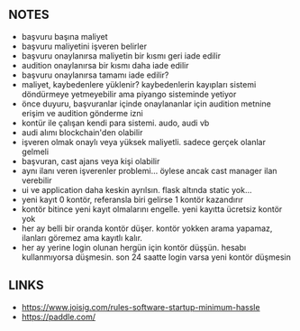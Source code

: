 ## NOTES
- başvuru başına maliyet
- başvuru maliyetini işveren belirler
- başvuru onaylanırsa maliyetin bir kısmı geri iade edilir
- audition onaylanırsa bir kısmı daha iade edilir
- başvuru onaylanırsa tamamı iade edilir?
- maliyet, kaybedenlere yüklenir? kaybedenlerin kayıpları sistemi döndürmeye
  yetmeyebilir ama piyango sisteminde yetiyor
- önce duyuru, başvuranlar içinde onaylananlar için audition metnine erişim ve
  audition gönderme izni
- kontür ile çalışan kendi para sistemi. audo, audi vb
- audi alımı blockchain'den olabilir
- işveren olmak onaylı veya yüksek maliyetli. sadece gerçek olanlar gelmeli
- başvuran, cast ajans veya kişi olabilir
- aynı ilanı veren işverenler problemi... öylese ancak cast manager ilan verebilir
- ui ve application daha keskin ayrılsın. flask altında static yok...
- yeni kayıt 0 kontör, referansla biri gelirse 1 kontör kazandırır
- kontör bitince yeni kayıt olmalarını engelle. yeni kayıtta ücretsiz kontör
  yok
- her ay belli bir oranda kontör düşer. kontör yokken arama yapamaz, ilanları
  göremez ama kayıtlı kalır.
- her ay yerine login olunan hergün için kontör düşşün. hesabı kullanmıyorsa
  düşmesin. son 24 saatte login varsa yeni kontör düşmesin

## LINKS
- https://www.joisig.com/rules-software-startup-minimum-hassle
- https://paddle.com/
